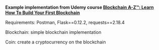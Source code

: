 **Example implementation from Udemy course [Blockchain A-Z™: Learn How To Build Your First Blockchain](https://www.udemy.com/course/build-your-blockchain-az/)**

Requirements: Postman, Flask==0.12.2, requests==2.18.4

Blockchain: simple blockchain implementation

Coin: create a cryptocurrency on the blockchain
